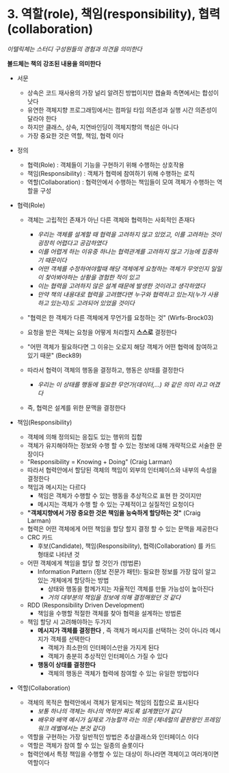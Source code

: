# 3. 역할(role), 책임(responsibility), 협력(collaboration)

*이텔릭체는 스터디 구성원들의 경험과 의견을 의미한다*

**볼드체는 책의 강조된 내용을 의미한다**

- 서문
    - 상속은 코드 재사용의 가장 널리 알려진 방법이지만 캡슐화 측면에서는 합성이 낫다
    - 유연한 객체지향 프로그래밍에서는 컴파일 타임 의존성과 실행 시간 의존성이 달라야 한다
    - 하지만 클래스, 상속, 지연바인딩이 객체지향의 핵심은 아니다
    - 가장 중요한 것은 역할, 책임, 협력 이다 

- 정의
    - 협력(Role) : 객체들이 기능을 구현하기 위해 수행하는 상호작용
    - 책임(Responsibility) : 객체가 협력에 참여하기 위해 수행하는 로직
    - 역할(Collaboration) : 협력안에서 수행하는 책임들이 모여 객체가 수행하는 역할을 구성

- 협력(Role)
     - 객체는 고립적인 존재가 아닌 다른 객체와 협력하는 사회적인 존재다
        - *우리는 객체를 설계할 때 협력을 고려하지 않고 있었고, 이를 고려하는 것이 굉장히 어렵다고 공감하였다*
        - *이를 어렵게 하는 이유중 하나는 협력관계를 고려하지 않고 기능에 집중하기 때문이다* 
        - *어떤 객체를 수정하여야할때 해당 객체에게 요청하는 객체가 무엇인지 일일이 찾아봐야하는 상황을 경험한 적이 있고*
        - *이는 협력을 고려하지 않은 설계 때문에 발생한 것이라고 생각하였다*
        - *만약 책의 내용대로 협력을 고려했다면 누구와 협력하고 있는지(누가 사용하고 있는지)도 고려되어 있었을 것이다*
     
     - "협력은 한 객체가 다른 객체에게 무언가를 요청하는 것" (Wirfs-Brock03)
     - 요청을 받은 객체는 요청을 어떻게 처리할지 **스스로** 결정한다 
     - "어떤 객체가 필요하다면 그 이유는 오로지 해당 객체가 어떤 협력에 참여하고 있기 때문" (Beck89)
     - 따라서 협력이 객체의 행동을 결정하고, 행동은 상태를 결정한다
        - *우리는 이 상태를 행동에 필요한 무언가(데이터,...) 와 같은 의미 라고 여겼다* 
     - 즉, 협력은 설계를 위한 문맥을 결정한다
      
- 책임(Responsibility)
    - 객체에 의해 정의되는 응집도 있는 행위의 집합
    - 객체가 유지해야하는 정보와 수행 할 수 있는 정보에 대해 개략적으로 서술한 문장이다
    - "Responsibility = Knowing + Doing" (Craig Larman)
    - 따라서 협력안에서 할당된 객체의 책임이 외부의 인터페이스와 내부의 속성을 결정한다 
    - 책임과 메시지는 다르다
        - 책임은 객체가 수행할 수 있는 행동을 추상적으로 표현 한 것이지만 
        - 메시지는 객체가 수행 할 수 있는 구체적이고 실질적인 요청이다  
    - **"객체지향에서 가장 중요한 것은 책임을 능숙하게 할당하는 것"** (Craig Larman)
    - 협력은 어떤 객체에게 어떤 책임을 할당 할지 결정 할 수 있는 문맥을 제공한다  
    - CRC 카드 
        - 후보(Candidate), 책임(Responsibility), 협력(Collaboration) 를 카드 형태로 나타낸 것
    - 어떤 객체에게 책임을 할당 할 것인가 (방법론)
        - Information Pattern (정보 전문가 패턴): 필요한 정보를 가장 많이 알고 있는 개체에게 할당하는 방법
            - 상태와 행동을 함께가지는 자율적인 객체를 만들 가능성이 높아진다 
            - *거의 대부분의 책임을 정보에 의해 결정해왔던 것 같다*
    - RDD (Responsibility Driven Development)
        - 책임을 수행할 적절한 객체를 찾아 협력을 설계하는 방법론 
    - 책임 할당 시 고려해야하는 두가지
        - **메시지가 객체를 결정한다** , 즉 객체가 메시지를 선택하는 것이 아니라 메시지가 객체를 선택한다
            - 객체가 최소한의 인터페이스만을 가지게 된다
            - 객체가 충분히 추상적인 인터페이스 가질 수 있다
        - **행동이 상태를 결정한다**
            - 객체의 행동은 객체가 협력에 참여할 수 있는 유일한 방법이다 
   
- 역할(Collaboration)
    - 객체의 목적은 협력안에서 객체가 맡게되는 책임의 집합으로 표시된다 
        - *보통 하나의 객체는 하나의 역하만 짜도록 설계했던거 같다*
        - *배우와 배역 예시가 실제로 가능할까 라는 의문 (제네럴의 끝판왕인 프레임 워크 레벨에서는 본것 같다)*
    - 역할을 구현하는 가장 일반적인 방법은 추상클래스와 인터페이스 이다 
    - 역할은 객체가 참여 할 수 있는 일종의 슬롯이다 
    - 협력안에서 특정 책임을 수행할 수 있는 대상이 하나라면 객체이고 여러개이면 역할이다 